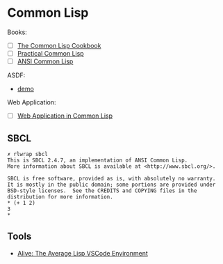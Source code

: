 # Common Lisp

Books:
- [ ] [The Common Lisp Cookbook](./common-lisp-cookbook/README.md)
- [ ] [Practical Common Lisp](./practical-common-lisp/README.md)
- [ ] [ANSI Common Lisp](./ansi-common-lisp/README.md)

ASDF:
- [demo](./example-asdf/README.md)

Web Application:
- [ ] [Web Application in Common Lisp](./web-app/README.md)

## SBCL

```shell
✗ rlwrap sbcl
This is SBCL 2.4.7, an implementation of ANSI Common Lisp.
More information about SBCL is available at <http://www.sbcl.org/>.

SBCL is free software, provided as is, with absolutely no warranty.
It is mostly in the public domain; some portions are provided under
BSD-style licenses.  See the CREDITS and COPYING files in the
distribution for more information.
* (+ 1 2)
3
* 
```

## Tools

- [Alive: The Average Lisp VSCode Environment](https://github.com/nobody-famous/alive)